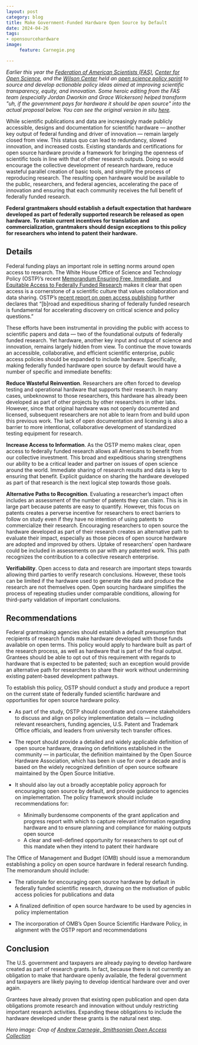 ```yaml
---
layout: post
category: blog
title: Make Government-Funded Hardware Open Source by Default 
date: 2024-04-26
tags:
- opensourcehardware
image:
     feature: Carnegie.png

---
```

*Earlier this year the [Federation of American Scientists (FAS)](https://fas.org), [Center for Open Science](https://www.cos.io/), and the [Wilson Center](https://www.wilsoncenter.org/program/science-and-technology-innovation-program) held an [open science policy sprint](https://fas.org/accelerator/open-science/) to source and develop actionable policy ideas aimed at improving scientific transparency, equity, and innovation. Some heroic editing from the FAS team (especially Jordan Dworkin and Grace Wickerson) helped transform "uh, if the government pays for hardware it should be open source" into the actual proposal below.  You can see the original version in situ [here](https://fas.org/publication/open-source-hardware/).*

While scientific publications and data are increasingly made publicly accessible, designs and documentation for scientific hardware — another key output of federal funding and driver of innovation — remain largely closed from view. This status quo can lead to redundancy, slowed innovation, and increased costs. Existing standards and certifications for open source hardware provide a framework for bringing the openness of scientific tools in line with that of other research outputs. Doing so would encourage the collective development of research hardware, reduce wasteful parallel creation of basic tools, and simplify the process of reproducing research. The resulting open hardware would be available to the public, researchers, and federal agencies, accelerating the pace of innovation and ensuring that each community receives the full benefit of federally funded research. 

**Federal grantmakers should establish a default expectation that hardware developed as part of federally supported research be released as open hardware. To retain current incentives for translation and commercialization, grantmakers should design exceptions to this policy for researchers who intend to patent their hardware.** 

## Details

Federal funding plays an important role in setting norms around open access to research. The White House Office of Science and Technology Policy (OSTP)’s recent [Memorandum Ensuring Free, Immediate, and Equitable Access to Federally Funded Research](https://www.whitehouse.gov/wp-content/uploads/2022/08/08-2022-OSTP-Public-Access-Memo.pdf) makes it clear that open access is a cornerstone of a scientific culture that values collaboration and data sharing. OSTP’s [recent report on open access publishing](https://www.whitehouse.gov/wp-content/uploads/2023/11/Open-Access-Publishing-of-Scientific-Research.pdf) further declares that “[b]road and expeditious sharing of federally funded research is fundamental for accelerating discovery on critical science and policy questions.”

These efforts have been instrumental in providing the public with access to scientific papers and data — two of the foundational outputs of federally funded research. Yet hardware, another key input and output of science and innovation, remains largely hidden from view. To continue the move towards an accessible, collaborative, and efficient scientific enterprise, public access policies should be expanded to include hardware. Specifically, making federally funded hardware open source by default would have a number of specific and immediate benefits: 

**Reduce Wasteful Reinvention**. Researchers are often forced to develop testing and operational hardware that supports their research. In many cases, unbeknownst to those researchers, this hardware has already been developed as part of other projects by other researchers in other labs. However, since that original hardware was not openly documented and licensed, subsequent researchers are not able to learn from and build upon this previous work. The lack of open documentation and licensing is also a barrier to more intentional, collaborative development of standardized testing equipment for research. 

**Increase Access to Information**. As the OSTP memo makes clear, open access to federally funded research allows all Americans to benefit from our collective investment. This broad and expeditious sharing strengthens our ability to be a critical leader and partner on issues of open science around the world. Immediate sharing of research results and data is key to ensuring that benefit. Explicit guidance on sharing the hardware developed as part of that research is the next logical step towards those goals. 

**Alternative Paths to Recognition**. Evaluating a researcher’s impact often includes an assessment of the number of patents they can claim. This is in large part because patents are easy to quantify. However, this focus on patents creates a perverse incentive for researchers to erect barriers to follow on study even if they have no intention of using patents to commercialize their research. Encouraging researchers to open source the hardware developed as part of their research creates an alternative path to evaluate their impact, especially as those pieces of open source hardware are adopted and improved by others. Uptake of researchers’ open hardware could be included in assessments on par with any patented work. This path recognizes the contribution to a collective research enterprise. 

**Verifiability**. Open access to data and research are important steps towards allowing third parties to verify research conclusions. However, these tools can be limited if the hardware used to generate the data and produce the research are not themselves open. Open sourcing hardware simplifies the process of repeating studies under comparable conditions, allowing for third-party validation of important conclusions.

## Recommendations 

Federal grantmaking agencies should establish a default presumption that recipients of research funds make hardware developed with those funds available on open terms. This policy would apply to hardware built as part of the research process, as well as hardware that is part of the final output. Grantees should be able to opt out of this requirement with regards to hardware that is expected to be patented; such an exception would provide an alternative path for researchers to share their work without undermining existing patent-based development pathways. 

To establish this policy, OSTP should conduct a study and produce a report on the current state of federally funded scientific hardware and opportunities for open source hardware policy.

* As part of the study, OSTP should coordinate and convene stakeholders to discuss and align on policy implementation details — including relevant researchers, funding agencies, U.S. Patent and Trademark Office officials, and leaders from university tech transfer offices.

* The report should provide a detailed and widely applicable definition of open source hardware, drawing on definitions established in the community — in particular, the definition maintained by the Open Source Hardware Association, which has been in use for over a decade and is based on the widely recognized definition of open source software maintained by the Open Source Initiative.

* It should also lay out a broadly acceptable policy approach for encouraging open source by default, and provide guidance to agencies on implementation. The policy framework should include recommendations for:

  * Minimally burdensome components of the grant application and progress report with which to capture relevant information regarding hardware and to ensure planning and compliance for making outputs open source
  * A clear and well-defined opportunity for researchers to opt out of this mandate when they intend to patent their hardware

The Office of Management and Budget (OMB) should issue a memorandum establishing a policy on open source hardware in federal research funding. The memorandum should include:

* The rationale for encouraging open source hardware by default in federally funded scientific research, drawing on the motivation of public access policies for publications and data

* A finalized definition of open source hardware to be used by agencies in policy implementation

* The incorporation of OMB’s Open Source Scientific Hardware Policy, in alignment with the OSTP report and recommendations

## Conclusion

The U.S. government and taxpayers are already paying to develop hardware created as part of research grants. In fact, because there is not currently an obligation to make that hardware openly available, the federal government and taxpayers are likely paying to develop identical hardware over and over again. 

Grantees have already proven that existing open publication and open data obligations promote research and innovation without unduly restricting important research activities. Expanding these obligations to include the hardware developed under these grants is the natural next step.

*Hero image: Crop of [Andrew Carnegie, Smithsonian Open Access Collection](https://www.si.edu/object/andrew-carnegie:npg_S_NPG.75.2)*